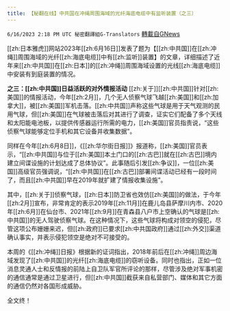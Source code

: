 ```yaml
---
title: 【秘翻在线】中共国在冲绳周围海域的光纤海底电缆中有监听装置（之三）
---
```

`6/16/2023 2:18 PM UTC 秘密翻譯組G-Translators` [轉載自GNews](https://gnews.org/articles/1389088)

[[zh:日本雅虎]]网站2023年[[zh:6月16日]]发表了题为【[[zh:中共国]]在[[zh:冲绳]]周围海域的光纤[[zh:海底电缆]]中有[[zh:监听]]装置】的文章，详细描述了近年来[[zh:中共国]]在[[zh:日本]]的[[zh:冲绳]]周围海域设置的光线[[zh:海底电缆]]中安装有到庭装置的情况。

**之三：[[zh:中共国]]日益活跃的对外情报活动**
[[zh:关于]][[zh:中共国]]针对[[zh:美国]]的情报活动，今年[[zh:2月]]，几个无人侦察气球飞越[[zh:美国]]和[[zh:加拿大]]，被[[zh:美国]]军机击落。[[zh:中共国]]声称这些气球是用于天气观测的民用气球，但[[zh:美国]]在气球被击落后对其进行了调查，证实它们配备了多个天线和太阳能电池板，以提供传感器运行所需的电力，[[zh:美国]]官员指责说，“这些侦察气球能够定位手机和其它设备并收集数据”。

同样在今年[[zh:6月8日]]，《[[zh:华尔街日报]]》报道称，[[zh:美国]]官员表示，“[[zh:中共国]]与位于[[zh:美国]]本土门口的[[zh:古巴]]就在[[zh:古巴]]境内建立间谍设施的计划达成了总体协议”。此事随后引发[[zh:争议]]，一位[[zh:美国]]高级官员强调说，“[[zh:中共国]]在[[zh:古巴]]部署间谍活动已经有一段时间了，而且[[zh:中共国]]早在2019年就扩建了情报收集设施”。

其中，[[zh:关于]]侦察气球，[[zh:日本]]防卫省也效仿[[zh:美国]]的做法，于今年[[zh:2月]]宣布，非常肯定的表示2019年[[zh:11月]]在鹿儿岛县萨摩川内市、2020年[[zh:6月]]在仙台市、2021年[[zh:9月]]在青森县八户市上空确认的气球是[[zh:中共国]]的无人驾驶侦察气球。在这种情况下，这些气球将构成对领空的侵犯，尽管这项公布姗姗来迟，但[[zh:政府]]已要求[[zh:中共国政府]]通过[[zh:外交]]渠道确认事实，并表示侵犯领空是绝对不可接受的。

本周的《[[zh:冲绳]]日报》根据新的证词指出，2018年前后在[[zh:冲绳]]周边海域发现了[[zh:中共国]]的光纤[[zh:海底电缆]]的窃听设备。同时也指出，正如一位消息灵通人士和反情报的前陆上自卫队军官所评论的那样，尽管涉及绝对军事机密的通信通常是通过卫星进行，但[[zh:中共国]]截获来自私营部门、媒体和其它方面的通信仍然对各国形成威胁。

全文终！

